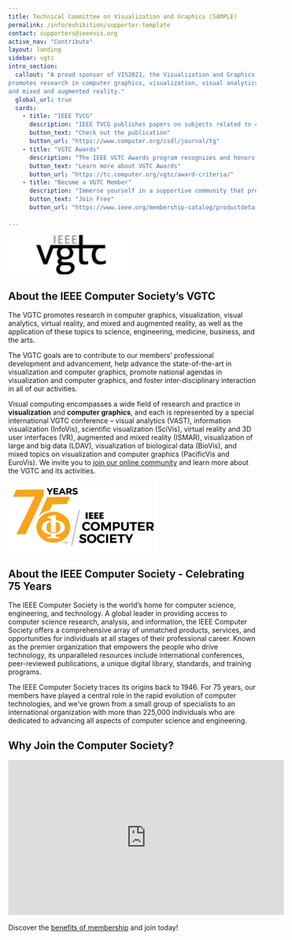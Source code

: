 ```yaml
---
title: Technical Committee on Visualization and Graphics (SAMPLE)
permalink: /info/exhibition/supporter-template
contact: supporters@ieeevis.org
active_nav: "Contribute"
layout: landing
sidebar: vgtc
intro_section:
  callout: "A proud sponsor of VIS2021, the Visualization and Graphics TC (VGTC)
promotes research in computer graphics, visualization, visual analytics, virtual reality,
and mixed and augmented reality."
  global_url: true
  cards:
    - title: "IEEE TVCG"
      description: "IEEE TVCG publishes papers on subjects related to computer graphics, information and scientific visualization, visual analytics, virtual and augmented reality, focusing on theory and algorithms."
      button_text: "Check out the publication"
      button_url: "https://www.computer.org/csdl/journal/tg"
    - title: "VGTC Awards"
      description: "The IEEE VGTC Awards program recognizes and honors individuals who have made a significant contribution to the community through their research and/or service. "
      button_text: "Learn more about VGTC Awards"
      button_url: "https://tc.computer.org/vgtc/award-criteria/"
    - title: "Become a VGTC Member"
      description: "Immerse yourself in a supportive community that promotes and advances research in the field and topic areas of Visualization and Graphics by signing up as a member of the VGTC."
      button_text: "Join Free"
      button_url: "https://www.ieee.org/membership-catalog/productdetail/showProductDetailPage.html?product=CMYVG731&N=4294925450+4294925448&tcType=Computer%20Society&searchResults=Y"
    
---
```


 
![VGTC Logo](assets/supporters/vgtc.png)

## About the IEEE Computer Society’s VGTC

The VGTC promotes research in computer graphics, visualization, visual analytics, virtual reality, and mixed and augmented reality, as well as the application of these topics to science, engineering, medicine, business, and the arts. 

The VGTC goals are to contribute to our members’ professional development and advancement, help advance the state-of-the-art in visualization and computer graphics, promote national agendas in visualization and computer graphics, and foster inter-disciplinary interaction in all of our activities.

Visual computing encompasses a wide field of research and practice in **visualization** and **computer graphics**, and each is represented by a special international VGTC conference – visual analytics (VAST), information visualization (InfoVis), scientific visualization (SciVis), virtual reality and 3D user interfaces (VR), augmented and mixed reality (ISMAR), visualization of large and big data (LDAV), visualization of biological data (BioVis), and mixed topics on visualization and computer graphics (PacificVis and EuroVis).
We invite you to [join our online community](https://www.ieee.org/membership-catalog/productdetail/showProductDetailPage.html?product=CMYVG731&N=4294925450+4294925448&tcType=Computer%20Society&searchResults=Y) and learn more about the VGTC and its activities.

![IEEE Logo](assets/supporters/ieee.png)

## About the IEEE Computer Society - Celebrating 75 Years

The IEEE Computer Society is the world’s home for computer science, engineering, and technology. A global leader in providing access to computer science research, analysis, and information, the IEEE Computer Society offers a comprehensive array of unmatched products, services, and opportunities for individuals at all stages of their professional career. Known as the premier organization that empowers the people who drive technology, its unparalleled resources include international conferences, peer-reviewed publications, a unique digital library, standards, and training programs. 

The IEEE Computer Society traces its origins back to 1946. For 75 years, our members have played a central role in the rapid evolution of computer technologies, and we've grown from a small group of specialists to an international organization with more than 225,000 individuals who are dedicated to advancing all aspects of computer science and engineering.


## Why Join the Computer Society?

<iframe width="560" height="315" src="https://www.youtube.com/embed/oM5mcBtpLeE" title="YouTube video player" frameborder="0" allow="accelerometer; autoplay; clipboard-write; encrypted-media; gyroscope; picture-in-picture" allowfullscreen></iframe>
<br/>

Discover the [benefits of membership](https://www.computer.org/membership) and join today!


